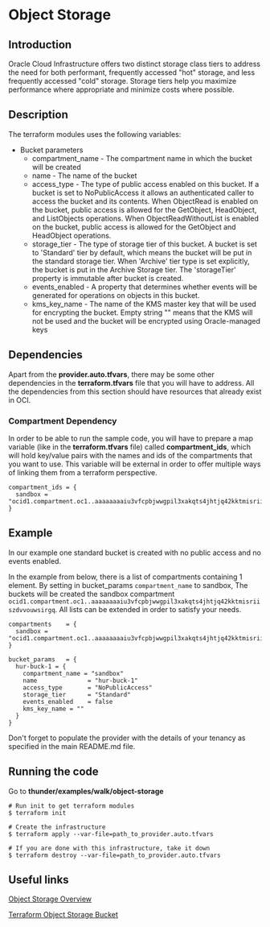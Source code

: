 # Object Storage

## Introduction
Oracle Cloud Infrastructure offers two distinct storage class tiers to address the need for both performant, frequently accessed "hot" storage, and less frequently accessed "cold" storage. Storage tiers help you maximize performance where appropriate and minimize costs where possible.

## Description

The terraform modules uses the following variables:
* Bucket parameters
    * compartment_name - The compartment name in which the bucket will be created
    * name - The name of the bucket
    * access_type - The type of public access enabled on this bucket. If a bucket is set to NoPublicAccess it allows an authenticated caller to access the bucket and its contents. When ObjectRead is enabled on the bucket, public access is allowed for the GetObject, HeadObject, and ListObjects operations. When ObjectReadWithoutList is enabled on the bucket, public access is allowed for the GetObject and HeadObject operations.
    * storage_tier - The type of storage tier of this bucket. A bucket is set to 'Standard' tier by default, which means the bucket will be put in the standard storage tier. When 'Archive' tier type is set explicitly, the bucket is put in the Archive Storage tier. The 'storageTier' property is immutable after bucket is created.
    * events_enabled - A property that determines whether events will be generated for operations on objects in this bucket.
    * kms\_key\_name - The name of the KMS master key that will be used for encrypting the bucket. Empty string "" means that the KMS will not be used and the bucket will be encrypted using Oracle-managed keys

## Dependencies
Apart from the **provider.auto.tfvars**, there may be some other dependencies in the **terraform.tfvars** file that you will have to address.
All the dependencies from this section should have resources that already exist in OCI.

### Compartment Dependency
In order to be able to run the sample code, you will have to prepare a map variable (like in the **terraform.tfvars** file) called **compartment\_ids**, which will hold key/value pairs with the names and ids of the compartments that you want to use.
This variable will be external in order to offer multiple ways of linking them from a terraform perspective.

```
compartment_ids = {
  sandbox = "ocid1.compartment.oc1..aaaaaaaaiu3vfcpbjwwgpil3xakqts4jhtjq42kktmisriiszdvvouwsirgq"
}
```

## Example

In our example one standard bucket is created with no public access and no events enabled.

In the example from below, there is a list of compartments containing 1 element. By setting in bucket_params `compartment_name` to sandbox, The buckets will be created the sandbox compartment `ocid1.compartment.oc1..aaaaaaaaiu3vfcpbjwwgpil3xakqts4jhtjq42kktmisriiszdvvouwsirgq`. 
All lists can be extended in order to satisfy your needs.

```
compartments    = {
  sandbox = "ocid1.compartment.oc1..aaaaaaaaiu3vfcpbjwwgpil3xakqts4jhtjq42kktmisriiszdvvouwsirgq"
}

bucket_params   = {
  hur-buck-1 = {
    compartment_name = "sandbox"
    name              = "hur-buck-1"
    access_type       = "NoPublicAccess"
    storage_tier      = "Standard"
    events_enabled    = false
    kms_key_name = ""
  }
}
```

Don't forget to populate the provider with the details of your tenancy as specified in the main README.md file.

## Running the code

Go to **thunder/examples/walk/object-storage**
```
# Run init to get terraform modules
$ terraform init

# Create the infrastructure
$ terraform apply --var-file=path_to_provider.auto.tfvars

# If you are done with this infrastructure, take it down
$ terraform destroy --var-file=path_to_provider.auto.tfvars
```

## Useful links
[Object Storage Overview](https://docs.cloud.oracle.com/iaas/Content/Object/Concepts/objectstorageoverview.htm)

[Terraform Object Storage Bucket](https://www.terraform.io/docs/providers/oci/r/objectstorage_bucket.html)
